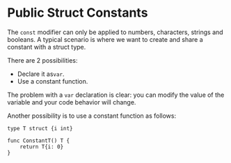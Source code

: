 # Public Struct Constants

The `const` modifier can only be applied to numbers, characters, strings and booleans. A typical scenario is where we want to create and share a constant with a struct type.

There are 2 possibilities:

- Declare it as`var`.
- Use a constant function.

The problem with a `var` declaration is clear: you can modify the value of the variable and your code behavior will change.

Another possibility is to use a constant function as follows:

	type T struct {i int}
		
	func ConstantT() T {
		return T{i: 0}
	}

